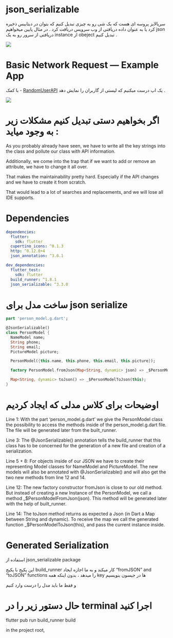 # json_serializable

سریالایز پروسه ای هست که یک شی رو به چیزی تبدیل کنیم که بتوان در دیتابیس ذخیره کرد یا به عنوان داده دریافتی از وب سرویس دریافت کرد .
در مثال پایین میخواهیم json دریافتی از سرور رو به یک instance از obeject تبدیل کنیم .

 

<img src="https://miro.medium.com/max/1400/1*cRujRuBevUWdOfprIDsF-w.png"/>


# Basic Network Request — Example App
با کمک   - [RandomUserAPI](https://randomuser.me/)
 یک اپ درست میکنیم که لیستی از گاربران را نمایش دهد .
 

<img src="https://miro.medium.com/max/734/1*HcLcT3jbYnDp8qc45otUCg.png"/>

# اگر بخواهیم دستی تبدیل کنیم مشکلات زیر به وجود میاید :

As you probably already have seen, we have to write all the key strings into the class and pollute our class with API information.

Additionally, we come into the trap that if we want to add or remove an attribute, we have to change it all over.

That makes the maintainability pretty hard. Especially if the API changes and we have to create it from scratch.

That would lead to a lot of searches and replacements, and we will lose all IDE supports.


# Dependencies

```yaml
dependencies:
  flutter:
    sdk: flutter
  cupertino_icons: ^0.1.3
  http: ^0.12.0+4
  json_annotation: ^3.0.1

dev_dependencies:
  flutter_test:
    sdk: flutter
  build_runner: ^1.8.1
  json_serializable: ^3.3.0
```


# ساخت مدل برای json serialize

```dart
part 'person_model.g.dart';

@JsonSerializable()
class PersonModel {
  NameModel name;
  String phone;
  String email;
  PictureModel picture;

  PersonModel({this.name, this.phone, this.email, this.picture});

  factory PersonModel.fromJson(Map<String, dynamic> json) => _$PersonModelFromJson(json);

  Map<String, dynamic> toJson() => _$PersonModelToJson(this);
}
```

# اوضیحات برای کلاس مدلی که ایجاد کردیم

Line 1: With the part ‘person_model.g.dart’ we give the PersonModel class the possibility to access the methods inside of the person_model.g.dart file. The file will be generated later from the built_runner.


Line 3: The @JsonSerializable() annotation tells the build_runner that this class has to be concerned for the generation of a new file and creation of a serialization.


Line 5 + 8: For objects inside of our JSON we have to create their representing Model classes for NameModel and PictureModel. The new models will also be annotated with @JsonSerializable() and will also get the two new methods from line 12 and 14.

Line 12: The new factory constructor fromJson is close to our old method. But instead of creating a new Instance of the PersonModel, we call a method _$PersonModelFromJson(json). This method will be generated later with the help of built_runner.

Line 14: The toJson method returns as expected a Json (in Dart a Map between String and dynamic). To receive the map we call the generated function _$PersonModelToJson(this), and pass the current instance inside.



# Generated Serialization

استفاده از json_serializable package 

این پکیج با پکیج build_runner کار میکند و به ما اجازه ایجاد  “fromJSON” and “toJSON” functions را میدهد ، بدون اینکه همه key ها در جیسون ینویسیم 

و فقط ما باید مدل را درست وارد کنیم
 
# حال دستور زیر را در terminal  اجرا کنید 

flutter pub run build_runner build

in the project root,

